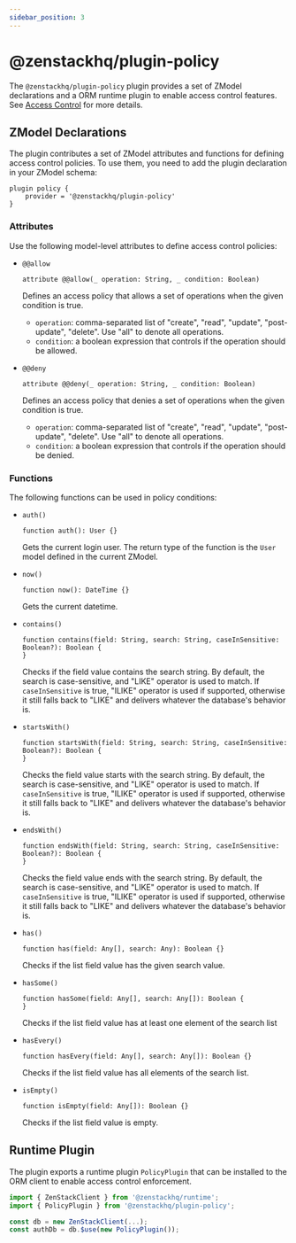 ```yaml
---
sidebar_position: 3
---
```


# @zenstackhq/plugin-policy

The `@zenstackhq/plugin-policy` plugin provides a set of ZModel declarations and a ORM runtime plugin to enable access control features. See [Access Control](../../orm/access-control/index.md) for more details.

## ZModel Declarations

The plugin contributes a set of ZModel attributes and functions for defining access control policies. To use them, you need to add the plugin declaration in your ZModel schema:

```zmodel
plugin policy {
    provider = '@zenstackhq/plugin-policy'
}
```

### Attributes

Use the following model-level attributes to define access control policies:

- `@@allow`

    ```zmodel
    attribute @@allow(_ operation: String, _ condition: Boolean)
    ```

    Defines an access policy that allows a set of operations when the given condition is true.
     - `operation`: comma-separated list of "create", "read", "update", "post-update", "delete". Use "all" to denote all operations.
     - `condition`: a boolean expression that controls if the operation should be allowed.
  
- `@@deny`
  
    ```zmodel
    attribute @@deny(_ operation: String, _ condition: Boolean)
    ```

    Defines an access policy that denies a set of operations when the given condition is true.
     - `operation`: comma-separated list of "create", "read", "update", "post-update", "delete". Use "all" to denote all operations.
     - `condition`: a boolean expression that controls if the operation should be denied.

### Functions

The following functions can be used in policy conditions:

- `auth()`

    ```zmodel
    function auth(): User {}
    ```

    Gets the current login user. The return type of the function is the `User` model defined in the current ZModel.

- `now()`

    ```zmodel
    function now(): DateTime {}
    ```

    Gets the current datetime.

- `contains()`

    ```zmodel
    function contains(field: String, search: String, caseInSensitive: Boolean?): Boolean {
    }
    ```

    Checks if the field value contains the search string. By default, the search is case-sensitive, and "LIKE" operator is used to match. If `caseInSensitive` is true, "ILIKE" operator is used if supported, otherwise it still falls back to "LIKE" and delivers whatever the database's behavior is.

- `startsWith()`

    ```zmodel
    function startsWith(field: String, search: String, caseInSensitive: Boolean?): Boolean {
    }
    ```

    Checks the field value starts with the search string. By default, the search is case-sensitive, and "LIKE" operator is used to match. If `caseInSensitive` is true, "ILIKE" operator is used if supported, otherwise it still falls back to "LIKE" and delivers whatever the database's behavior is.

- `endsWith()`

    ```zmodel
    function endsWith(field: String, search: String, caseInSensitive: Boolean?): Boolean {
    }
    ```

    Checks the field value ends with the search string. By default, the search is case-sensitive, and "LIKE" operator is used to match. If `caseInSensitive` is true, "ILIKE" operator is used if supported, otherwise it still falls back to "LIKE" and delivers whatever the database's behavior is.

- `has()`

    ```zmodel
    function has(field: Any[], search: Any): Boolean {}
    ```

    Checks if the list field value has the given search value.

- `hasSome()`

    ```zmodel
    function hasSome(field: Any[], search: Any[]): Boolean {
    }
    ```

    Checks if the list field value has at least one element of the search list

- `hasEvery()`

    ```zmodel
    function hasEvery(field: Any[], search: Any[]): Boolean {}
    ```

    Checks if the list field value has all elements of the search list.


- `isEmpty()`

    ```zmodel
    function isEmpty(field: Any[]): Boolean {}
    ```

    Checks if the list field value is empty.

## Runtime Plugin

The plugin exports a runtime plugin `PolicyPlugin` that can be installed to the ORM client to enable access control enforcement.

```ts
import { ZenStackClient } from '@zenstackhq/runtime';
import { PolicyPlugin } from '@zenstackhq/plugin-policy';

const db = new ZenStackClient(...);
const authDb = db.$use(new PolicyPlugin());
```
